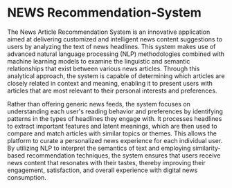 # NEWS Recommendation-System
The News Article Recommendation System is an innovative application aimed at delivering customized and intelligent news content suggestions to users by analyzing the text of news headlines. This system makes use of advanced natural language processing (NLP) methodologies combined with machine learning models to examine the linguistic and semantic relationships that exist between various news articles. Through this analytical approach, the system is capable of determining which articles are closely related in context and meaning, enabling it to present users with articles that are most relevant to their personal interests and preferences.

Rather than offering generic news feeds, the system focuses on understanding each user's reading behavior and preferences by identifying patterns in the types of headlines they engage with. It processes headlines to extract important features and latent meanings, which are then used to compare and match articles with similar topics or themes. This allows the platform to curate a personalized news experience for each individual user. By utilizing NLP to interpret the semantics of text and employing similarity-based recommendation techniques, the system ensures that users receive news content that resonates with their tastes, thereby improving their engagement, satisfaction, and overall experience with digital news consumption.
